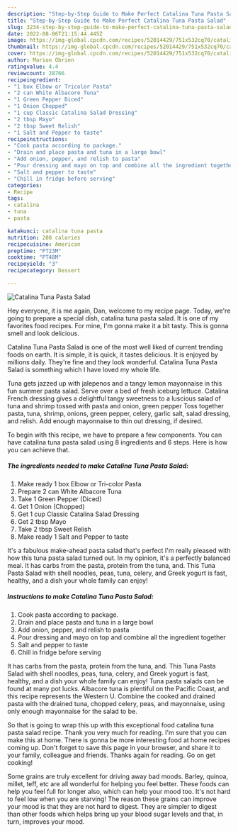 ```yaml
---
description: "Step-by-Step Guide to Make Perfect Catalina Tuna Pasta Salad"
title: "Step-by-Step Guide to Make Perfect Catalina Tuna Pasta Salad"
slug: 3234-step-by-step-guide-to-make-perfect-catalina-tuna-pasta-salad
date: 2022-08-06T21:15:44.445Z
image: https://img-global.cpcdn.com/recipes/52014429/751x532cq70/catalina-tuna-pasta-salad-recipe-main-photo.jpg
thumbnail: https://img-global.cpcdn.com/recipes/52014429/751x532cq70/catalina-tuna-pasta-salad-recipe-main-photo.jpg
cover: https://img-global.cpcdn.com/recipes/52014429/751x532cq70/catalina-tuna-pasta-salad-recipe-main-photo.jpg
author: Marion Obrien
ratingvalue: 4.4
reviewcount: 28766
recipeingredient:
- "1 box Elbow or Tricolor Pasta"
- "2 can White Albacore Tuna"
- "1 Green Pepper Diced"
- "1 Onion Chopped"
- "1 cup Classic Catalina Salad Dressing"
- "2 tbsp Mayo"
- "2 tbsp Sweet Relish"
- "1 Salt and Pepper to taste"
recipeinstructions:
- "Cook pasta according to package."
- "Drain and place pasta and tuna in a large bowl"
- "Add onion, pepper, and relish to pasta"
- "Pour dressing and mayo on top and combine all the ingredient together"
- "Salt and pepper to taste"
- "Chill in fridge before serving"
categories:
- Recipe
tags:
- catalina
- tuna
- pasta

katakunci: catalina tuna pasta 
nutrition: 208 calories
recipecuisine: American
preptime: "PT23M"
cooktime: "PT48M"
recipeyield: "3"
recipecategory: Dessert

---
```



![Catalina Tuna Pasta Salad](https://img-global.cpcdn.com/recipes/52014429/751x532cq70/catalina-tuna-pasta-salad-recipe-main-photo.jpg)

Hey everyone, it is me again, Dan, welcome to my recipe page. Today, we're going to prepare a special dish, catalina tuna pasta salad. It is one of my favorites food recipes. For mine, I'm gonna make it a bit tasty. This is gonna smell and look delicious.

Catalina Tuna Pasta Salad is one of the most well liked of current trending foods on earth. It is simple, it is quick, it tastes delicious. It is enjoyed by millions daily. They're fine and they look wonderful. Catalina Tuna Pasta Salad is something which I have loved my whole life.

Tuna gets jazzed up with jalepenos and a tangy lemon mayonnaise in this fun summer pasta salad. Serve over a bed of fresh iceburg lettuce. Catalina French dressing gives a delightful tangy sweetness to a luscious salad of tuna and shrimp tossed with pasta and onion, green pepper Toss together pasta, tuna, shrimp, onions, green pepper, celery, garlic salt, salad dressing, and relish. Add enough mayonnaise to thin out dressing, if desired.


To begin with this recipe, we have to prepare a few components. You can have catalina tuna pasta salad using 8 ingredients and 6 steps. Here is how you can achieve that.

<!--inarticleads1-->

##### The ingredients needed to make Catalina Tuna Pasta Salad:

1. Make ready 1 box Elbow or Tri-color Pasta
1. Prepare 2 can White Albacore Tuna
1. Take 1 Green Pepper (Diced)
1. Get 1 Onion (Chopped)
1. Get 1 cup Classic Catalina Salad Dressing
1. Get 2 tbsp Mayo
1. Take 2 tbsp Sweet Relish
1. Make ready 1 Salt and Pepper to taste


It&#39;s a fabulous make-ahead pasta salad that&#39;s perfect I&#39;m really pleased with how this tuna pasta salad turned out. In my opinion, it&#39;s a perfectly balanced meal. It has carbs from the pasta, protein from the tuna, and. This Tuna Pasta Salad with shell noodles, peas, tuna, celery, and Greek yogurt is fast, healthy, and a dish your whole family can enjoy! 

<!--inarticleads2-->

##### Instructions to make Catalina Tuna Pasta Salad:

1. Cook pasta according to package.
1. Drain and place pasta and tuna in a large bowl
1. Add onion, pepper, and relish to pasta
1. Pour dressing and mayo on top and combine all the ingredient together
1. Salt and pepper to taste
1. Chill in fridge before serving


It has carbs from the pasta, protein from the tuna, and. This Tuna Pasta Salad with shell noodles, peas, tuna, celery, and Greek yogurt is fast, healthy, and a dish your whole family can enjoy! Tuna pasta salads can be found at many pot lucks. Albacore tuna is plentiful on the Pacific Coast, and this recipe represents the Western U. Combine the cooked and drained pasta with the drained tuna, chopped celery, peas, and mayonnaise, using only enough mayonnaise for the salad to be. 

So that is going to wrap this up with this exceptional food catalina tuna pasta salad recipe. Thank you very much for reading. I'm sure that you can make this at home. There is gonna be more interesting food at home recipes coming up. Don't forget to save this page in your browser, and share it to your family, colleague and friends. Thanks again for reading. Go on get cooking!

Some grains are truly excellent for driving away bad moods. Barley, quinoa, millet, teff, etc are all wonderful for helping you feel better. These foods can help you feel full for longer also, which can help your mood too. It's not hard to feel low when you are starving! The reason these grains can improve your mood is that they are not hard to digest. They are simpler to digest than other foods which helps bring up your blood sugar levels and that, in turn, improves your mood.
